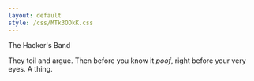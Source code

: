 ```yaml
---
layout: default
style: /css/MTk3ODkK.css
---
```


The Hacker's Band

They toil and argue.
Then before you know it *poof*, right before your very eyes.
A thing.

